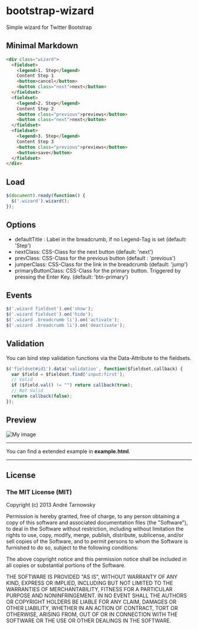 # bootstrap-wizard

Simple wizard for Twitter Bootstrap


## Minimal Markdown
```html
<div class="wizard">
  <fieldset>
    <legend>1. Step</legend>
    Content Step 1
    <button>cancel</button>
    <button class="next">next</button>
  </fieldset>
  <fieldset>
    <legend>2. Step</legend>
    Content Step 2
    <button class="previous">previews</button>
    <button class="next">next</button>
  </fieldset>
  <fieldset>
    <legend>3. Step</legend>
    Content Step 3
    <button class="previous">previews</button>
    <button>save</button>
  </fieldset>
</div>
```


## Load
```javascript
$(document).ready(function() {
  $('.wizard').wizard();
});
```

## Options
- defaultTitle : Label in the breadcrumb, if no Legend-Tag is set (default: 'Step')
- nextClass: CSS-Class for the next button (default: 'next')
- prevClass: CSS-Class for the previous button (default : 'previous')
- jumperClass: CSS-Class for the link in the breadcrumb (default: 'jump')
- primaryButtonClass: CSS-Class for the primary button. Triggered by pressing the Enter Key. (default: 'btn-primary')

## Events
```javascript
$('.wizard fieldset').on('show');
$('.wizard fieldset').on('hide');
$('.wizard .breadcrumb li').on('activate');
$('.wizard .breadcrumb li').on('deactivate');
```
## Validation
You can bind step validation functions via the Data-Attribute to the fieldsets.
```javascript
$('fieldset#id1').data('validation', function($fieldset,callback) {
  var $field = $fieldset.find('input:first');
  // Valid
  if ($field.val() != "") return callback(true);
  // Not Valid
  return callback(false);
});
```

Preview
---------
![My image](http://farm4.staticflickr.com/3677/9145638577_c6f97a9e6b.jpg)

---

You can find a extended example in **example.html**.

---

## License

### The MIT License (MIT)

Copyright (c) 2013 André Tarnowsky

Permission is hereby granted, free of charge, to any person obtaining a copy of this software and associated documentation files (the "Software"), to deal in the Software without restriction, including without limitation the rights to use, copy, modify, merge, publish, distribute, sublicense, and/or sell copies of the Software, and to permit persons to whom the Software is furnished to do so, subject to the following conditions:

The above copyright notice and this permission notice shall be included in all copies or substantial portions of the Software.

THE SOFTWARE IS PROVIDED "AS IS", WITHOUT WARRANTY OF ANY KIND, EXPRESS OR IMPLIED, INCLUDING BUT NOT LIMITED TO THE WARRANTIES OF MERCHANTABILITY, FITNESS FOR A PARTICULAR PURPOSE AND NONINFRINGEMENT. IN NO EVENT SHALL THE AUTHORS OR COPYRIGHT HOLDERS BE LIABLE FOR ANY CLAIM, DAMAGES OR OTHER LIABILITY, WHETHER IN AN ACTION OF CONTRACT, TORT OR OTHERWISE, ARISING FROM, OUT OF OR IN CONNECTION WITH THE SOFTWARE OR THE USE OR OTHER DEALINGS IN THE SOFTWARE.



